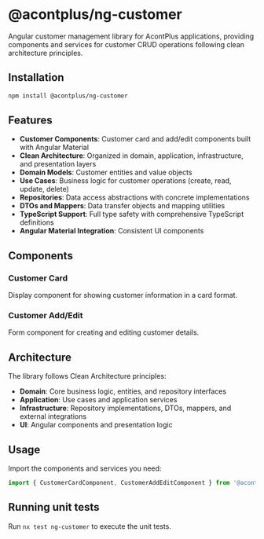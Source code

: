 # @acontplus/ng-customer

Angular customer management library for AcontPlus applications, providing components and services for customer CRUD operations following clean architecture principles.

## Installation

```bash
npm install @acontplus/ng-customer
```

## Features

- **Customer Components**: Customer card and add/edit components built with Angular Material
- **Clean Architecture**: Organized in domain, application, infrastructure, and presentation layers
- **Domain Models**: Customer entities and value objects
- **Use Cases**: Business logic for customer operations (create, read, update, delete)
- **Repositories**: Data access abstractions with concrete implementations
- **DTOs and Mappers**: Data transfer objects and mapping utilities
- **TypeScript Support**: Full type safety with comprehensive TypeScript definitions
- **Angular Material Integration**: Consistent UI components

## Components

### Customer Card

Display component for showing customer information in a card format.

### Customer Add/Edit

Form component for creating and editing customer details.

## Architecture

The library follows Clean Architecture principles:

- **Domain**: Core business logic, entities, and repository interfaces
- **Application**: Use cases and application services
- **Infrastructure**: Repository implementations, DTOs, mappers, and external integrations
- **UI**: Angular components and presentation logic

## Usage

Import the components and services you need:

```typescript
import { CustomerCardComponent, CustomerAddEditComponent } from '@acontplus/ng-customer';
```

## Running unit tests

Run `nx test ng-customer` to execute the unit tests.
